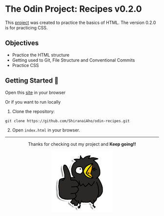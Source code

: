 # The Odin Project: Recipes v0.2.0

This [project](https://www.theodinproject.com/lessons/foundations-recipes) was created to practice the basics of HTML.
The version 0.2.0 is for practicing CSS.

## Objectives
- Practice the HTML structure
- Getting used to Git, File Structure and Conventional Commits
- Practice CSS

 ## Getting Started :rocket:
Open this [site](https://shiranaiaho.github.io/odin-recipes) in your browser

Or if you want to run locally
1. Clone the repository:
```
git clone https://github.com/ShiranaiAho/odin-recipes.git
```
2. Open `index.html` in your browser.
___
<div align="center">
    <p>Thanks for checking out my project and <strong>Keep going!!</strong></p>
    <img src="./images/KeepGoing.png" alt="A drawing of my little raven mascot encouraging you" width="200"> 
</div>